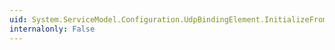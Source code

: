 ```yaml
---
uid: System.ServiceModel.Configuration.UdpBindingElement.InitializeFrom(System.ServiceModel.Channels.Binding)
internalonly: False
---
```


